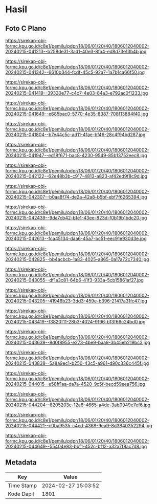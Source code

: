 # Hasil

## Foto C Plano

https://sirekap-obj-formc.kpu.go.id/c8e1/pemilu/pdpr/18/06/01/20/40/1806012040002-20240215-041213--b258de31-3ad1-40e3-8fa4-ed8d73e13b4b.jpg

https://sirekap-obj-formc.kpu.go.id/c8e1/pemilu/pdpr/18/06/01/20/40/1806012040002-20240215-041342--6610b344-fcdf-45c5-92a7-1a7b1ca66f50.jpg

https://sirekap-obj-formc.kpu.go.id/c8e1/pemilu/pdpr/18/06/01/20/40/1806012040002-20240215-041419--39330e77-c4c7-4e03-84a3-e792ac0f1233.jpg

https://sirekap-obj-formc.kpu.go.id/c8e1/pemilu/pdpr/18/06/01/20/40/1806012040002-20240215-041649--e685bac0-5770-4e35-8387-708f13884f40.jpg

https://sirekap-obj-formc.kpu.go.id/c8e1/pemilu/pdpr/18/06/01/20/40/1806012040002-20240215-041804--b7e44c5c-ad11-41ae-bf46-28c4f94bd287.jpg

https://sirekap-obj-formc.kpu.go.id/c8e1/pemilu/pdpr/18/06/01/20/40/1806012040002-20240215-041947--ed18f671-bac8-4230-9549-85b13752eec8.jpg

https://sirekap-obj-formc.kpu.go.id/c8e1/pemilu/pdpr/18/06/01/20/40/1806012040002-20240215-042122--62e48b3b-c917-4813-a823-af42ed9f8c9d.jpg

https://sirekap-obj-formc.kpu.go.id/c8e1/pemilu/pdpr/18/06/01/20/40/1806012040002-20240215-042307--b0aa8f74-de2a-42a8-b5bf-ebf7f6265394.jpg

https://sirekap-obj-formc.kpu.go.id/c8e1/pemilu/pdpr/18/06/01/20/40/1806012040002-20240215-042439--9da7cb42-b1e1-43ee-823d-f0b19b1bdc20.jpg

https://sirekap-obj-formc.kpu.go.id/c8e1/pemilu/pdpr/18/06/01/20/40/1806012040002-20240215-042613--fca45134-daa6-45a7-bc51-eec91e930d3e.jpg

https://sirekap-obj-formc.kpu.go.id/c8e1/pemilu/pdpr/18/06/01/20/40/1806012040002-20240215-042825--bb4acbcb-1a83-4025-a865-0a17a72c7340.jpg

https://sirekap-obj-formc.kpu.go.id/c8e1/pemilu/pdpr/18/06/01/20/40/1806012040002-20240215-043055--df1a3c81-64b6-41f3-933a-5cb15861af27.jpg

https://sirekap-obj-formc.kpu.go.id/c8e1/pemilu/pdpr/18/06/01/20/40/1806012040002-20240215-043205--41946b23-3dd3-459e-b396-21417a31fc47.jpg

https://sirekap-obj-formc.kpu.go.id/c8e1/pemilu/pdpr/18/06/01/20/40/1806012040002-20240215-043419--f3820f11-28b3-4024-9f96-b13f66c24bd0.jpg

https://sirekap-obj-formc.kpu.go.id/c8e1/pemilu/pdpr/18/06/01/20/40/1806012040002-20240215-043639--8d0f8955-e273-4be9-baa9-3b45eb219bc3.jpg

https://sirekap-obj-formc.kpu.go.id/c8e1/pemilu/pdpr/18/06/01/20/40/1806012040002-20240215-043838--5a8a9ec1-b250-43c5-a961-d90c336c445f.jpg

https://sirekap-obj-formc.kpu.go.id/c8e1/pemilu/pdpr/18/06/01/20/40/1806012040002-20240215-044015--e58ff1aa-da7a-4520-9c5f-becd59eea756.jpg

https://sirekap-obj-formc.kpu.go.id/c8e1/pemilu/pdpr/18/06/01/20/40/1806012040002-20240215-044204--8205203c-12a8-4665-a4de-3ab0949e7ef6.jpg

https://sirekap-obj-formc.kpu.go.id/c8e1/pemilu/pdpr/18/06/01/20/40/1806012040002-20240215-044421--c0ba9535-c4cd-4368-9ea9-8d3840352294.jpg

https://sirekap-obj-formc.kpu.go.id/c8e1/pemilu/pdpr/18/06/01/20/40/1806012040002-20240215-044649--55404e83-bbf1-452c-bf12-a32a7f8ac7d8.jpg


## Metadata

| Key        | Value               |
| ---------- | ------------------- |
| Time Stamp | 2024-02-27 15:03:52 |
| Kode Dapil | 1801                |



